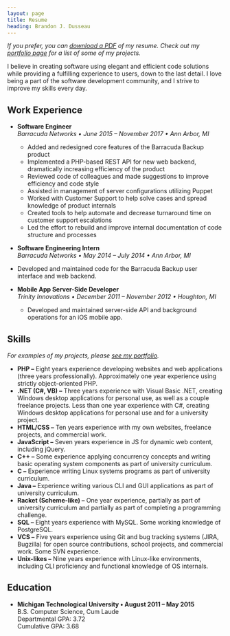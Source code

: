 ```yaml
---
layout: page
title: Resume
heading: Brandon J. Dusseau
---
```

_If you prefer, you can [download a PDF](/files/resume.pdf) of my resume. Check out my [portfolio page](/portfolio/)
 for a list of some of my projects._

I believe in creating software using elegant and efficient code solutions while providing a fulfilling experience
to users, down to the last detail. I love being a part of the software development community, and I strive to
improve my skills every day.

## Work Experience ##

 * __Software Engineer__<br>
   _Barracuda Networks &bull; June 2015 &ndash; November 2017 &bull; Ann Arbor, MI_
   * Added and redesigned core features of the Barracuda Backup product
   * Implemented a PHP-based REST API for new web backend, dramatically increasing efficiency of the product
   * Reviewed code of colleagues and made suggestions to improve efficiency and code style
   * Assisted in management of server configurations utilizing Puppet
   * Worked with Customer Support to help solve cases and spread knowledge of product internals
   * Created tools to help automate and decrease turnaround time on customer support escalations
   * Led the effort to rebuild and improve internal documentation of code structure and processes

  * __Software Engineering Intern__<br>
   _Barracuda Networks &bull; May 2014 &ndash; July 2014 &bull; Ann Arbor, MI_
   * Developed and maintained code for the Barracuda Backup user interface and web backend.

 * __Mobile App Server-Side Developer__<br>
   _Trinity Innovations &bull; December 2011 &ndash; November 2012 &bull; Houghton, MI_
   * Developed and maintained server-side API and background operations for an iOS mobile app.

## Skills ##

 _For examples of my projects, please [see my portfolio](/portfolio)._

 * __PHP &ndash;__ Eight years experience developing websites and web applications (three years professionally). Approximately one year experience using strictly object-oriented PHP.
 * __.NET (C#, VB) &ndash;__ Three years experience with Visual Basic .NET, creating Windows desktop applications for
  personal use, as well as a couple freelance projects. Less than one year experience with C#, creating Windows desktop
  applications for personal use and for a university project.
 * __HTML/CSS &ndash;__ Ten years experience with my own websites, freelance projects, and commercial work.
 * __JavaScript &ndash;__  Seven years experience in JS for dynamic web content, including jQuery.
 * __C++ &ndash;__ Some experience applying concurrency concepts and writing basic operating system
 components as part of university curriculum.
 * __C &ndash;__ Experience writing Linux systems programs as part of university curriculum.
 * __Java &ndash;__ Experience writing various CLI and GUI applications as part of university curriculum.
 * __Racket (Scheme-like) &ndash;__ One year experience, partially as part of university curriculum and partially as part of
 completing a programming challenge.
 * __SQL &ndash;__ Eight years experience with MySQL. Some working knowledge of PostgreSQL.
 * __VCS &ndash;__ Five years experience using Git and bug tracking systems (JIRA, Bugzilla) for open source contributions,
  school projects, and commercial work. Some SVN experience.
 * __Unix-likes &ndash;__ Nine years experience with Linux-like environments, including CLI proficiency and functional
  knowledge of OS internals.

## Education ##

 * __Michigan Technological University &bull; August 2011 &ndash; May 2015__<br>
   B.S. Computer Science, Cum Laude<br>
	 Departmental GPA: 3.72<br>
	 Cumulative GPA: 3.68
